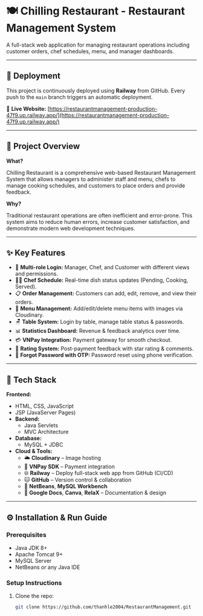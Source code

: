 # 🍽️ Chilling Restaurant - Restaurant Management System

A full-stack web application for managing restaurant operations including customer orders, chef schedules, menu, and manager dashboards.

---
## 🚀 Deployment

This project is continuously deployed using **Railway** from GitHub. Every push to the `main` branch triggers an automatic deployment.

🔗 **Live Website:** [https://restaurantmanagement-production-47f9.up.railway.app/](https://restaurantmanagement-production-47f9.up.railway.app/)

---

## 📖 Project Overview

**What?**

Chilling Restaurant is a comprehensive web-based Restaurant Management System that allows managers to administer staff and menu, chefs to manage cooking schedules, and customers to place orders and provide feedback.

**Why?**

Traditional restaurant operations are often inefficient and error-prone. This system aims to reduce human errors, increase customer satisfaction, and demonstrate modern web development techniques.

---

## ✨ Key Features

- 👤 **Multi-role Login:** Manager, Chef, and Customer with different views and permissions.
- 🧑‍🍳 **Chef Schedule:** Real-time dish status updates (Pending, Cooking, Served).
- 📋 **Order Management:** Customers can add, edit, remove, and view their orders.
- 🧾 **Menu Management:** Add/edit/delete menu items with images via Cloudinary.
- 🪑 **Table System:** Login by table, manage table status & passwords.
- 📊 **Statistics Dashboard:** Revenue & feedback analytics over time.
- 💳 **VNPay Integration:** Payment gateway for smooth checkout.
- 🌟 **Rating System:** Post-payment feedback with star rating & comments.
- 🔐 **Forgot Password with OTP:** Password reset using phone verification.

---

## 🧰 Tech Stack

**Frontend:**
  - HTML, CSS, JavaScript
  - JSP (JavaServer Pages)
- **Backend:**
  - Java Servlets
  - MVC Architecture
- **Database:**
  - MySQL + JDBC
- **Cloud & Tools:**
  - 🌥️ **Cloudinary** – Image hosting
  - 🔌 **VNPay SDK** – Payment integration
  - 🌐 **Railway** – Deploy full-stack web app from GitHub (CI/CD)
  - 🐱 **GitHub** – Version control & collaboration
  - 🧠 **NetBeans**, **MySQL Workbench**
  - 📄 **Google Docs**, **Canva**, **RelaX** – Documentation & design

---

## ⚙️ Installation & Run Guide

### Prerequisites

- Java JDK 8+
- Apache Tomcat 9+
- MySQL Server
- NetBeans or any Java IDE

### Setup Instructions

1. Clone the repo:
   ```bash
   git clone https://github.com/thanhle2004/RestaurantManagement.git
